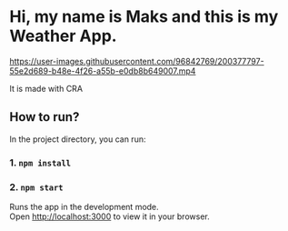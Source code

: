 # Hi, my name is Maks and this is my Weather App.

https://user-images.githubusercontent.com/96842769/200377797-55e2d689-b48e-4f26-a55b-e0db8b649007.mp4

It is made with CRA

## How to run?

In the project directory, you can run:

### 1. `npm install`

### 2. `npm start`

Runs the app in the development mode.\
Open [http://localhost:3000](http://localhost:3000) to view it in your browser.
